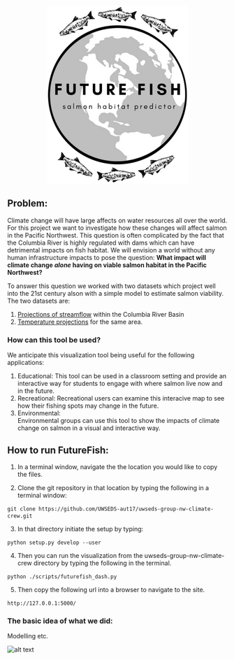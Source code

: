 <p align="center">
  <img src="https://github.com/UWSEDS-aut17/uwseds-group-nw-climate-crew/blob/Katie/futurefish/resources/images/logo_3.png">
</p>

## Problem:
Climate change will have large affects on water resources all over the world. For this project we want to investigate how these changes will affect salmon in the Pacific Northwest. This question is often complicated by the fact that the Columbia River is highly regulated with dams which can have detrimental impacts on fish habitat. We will envision a world without any human infrastructure impacts to pose the question: __What impact will climate change _alone_ having on viable salmon habitat in the Pacific Northwest?__

To answer this question we worked with two datasets which project well into the 21st century alson with a simple model to estimate salmon viability. The two datasets are:
1. [Projections of streamflow](http://hydro.washington.edu/CRCC/) within the Columbia River Basin
2. [Temperature projections](https://www.fs.fed.us/rm/boise/AWAE/projects/NorWeST.html) for the same area.

### How can this tool be used?
We anticipate this visualization tool being useful for the following applications: 
1. Educational:
This tool can be used in a classroom setting and provide an interactive way for students to engage with where salmon live now and in the future.
2. Recreational:
Recreational users can examine this interacive map to see how their fishing spots may change in the future.
3. Environmental:  
Environmental groups can use this tool to show the impacts of climate change on salmon in a visual and interactive way. 


## How to run FutureFish: 
1. In a terminal window, navigate the the location you would like to copy the files. 

2. Clone the git repository in that location by typing the following in a terminal window: 
~~~~
git clone https://github.com/UWSEDS-aut17/uwseds-group-nw-climate-crew.git
~~~~

3. In that directory initiate the setup by typing: 
~~~~
python setup.py develop --user
~~~~

4. Then you can run the visualization from the uwseds-group-nw-climate-crew directory by typing the following in the terminal. 
~~~~
python ./scripts/futurefish_dash.py
~~~~

5. Then copy the following url into a browser to navigate to the site. 
~~~~
http://127.0.0.1:5000/ 
~~~~

### The basic idea of what we did: 
Modelling etc. 



![alt text](http://hydro.washington.edu/CRCC/assets/img/CRBaerial.jpg)
